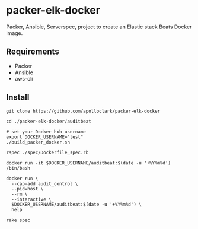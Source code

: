 # packer-elk-docker

Packer, Ansible, Serverspec, project to create an Elastic stack Beats Docker image.

## Requirements

- Packer
- Ansible
- aws-cli

## Install
```shell
git clone https://github.com/apolloclark/packer-elk-docker

cd ./packer-elk-docker/auditbeat

# set your Docker hub username
export DOCKER_USERNAME="test"
./build_packer_docker.sh

rspec ./spec/Dockerfile_spec.rb

docker run -it $DOCKER_USERNAME/auditbeat:$(date -u '+%Y%m%d') /bin/bash

docker run \
  --cap-add audit_control \
  --pid=host \
  --rm \
  --interactive \
  $DOCKER_USERNAME/auditbeat:$(date -u '+%Y%m%d') \
  help

rake spec
```